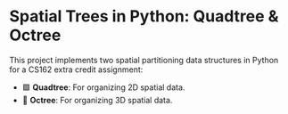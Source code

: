 # Spatial Trees in Python: Quadtree & Octree

This project implements two spatial partitioning data structures in Python for a CS162 extra credit assignment:

- 🟩 **Quadtree**: For organizing 2D spatial data.
- 🧊 **Octree**: For organizing 3D spatial data.